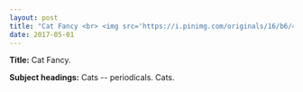 ```yaml
---
layout: post
title: "Cat Fancy <br> <img src='https://i.pinimg.com/originals/16/b6/46/16b646e3f1581032dd357569363571d4.jpg' height='375' width='225'>"
date: 2017-05-01
---
```


**Title:** Cat Fancy.

**Subject headings:**
Cats -- periodicals.
Cats.

